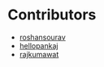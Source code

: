 # Contributors
- [roshansourav](https://github.com/roshansourav)
- [hellopankaj](https://github.com/hellopankaj)
- [rajkumawat](https://github.com/rajkumawat)
